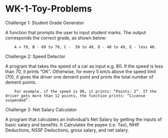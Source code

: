 #                                               WK-1-Toy-Problems
Challenge 1: Student Grade Generator

A function that prompts the user to input student marks. The output corresponds the correct grade, as shown below: 

        A > 79, B - 60 to 79, C -  59 to 49, D - 40 to 49, E - less 40.


Challenge 2: Speed Detector

A program that takes the speed of a car as input e.g. 80. If the speed is less than 70, it prints “OK”. Otherwise, for every 5 km/s above the speed limit (70), it gives the driver one demerit point and prints the total number of demerit points.

        For example, if the speed is 80, it prints: “Points: 2”. If the driver gets more than 12 points, the function prints: “License suspended”.
        

Challenge 3: Net Salary Calculator

A program that calculates an individual’s Net Salary by getting the inputs of basic salary and benefits. It Calculates the payee (i.e. Tax), NHIF Deductions, NSSF Deductions, gross salary, and net salary. 
